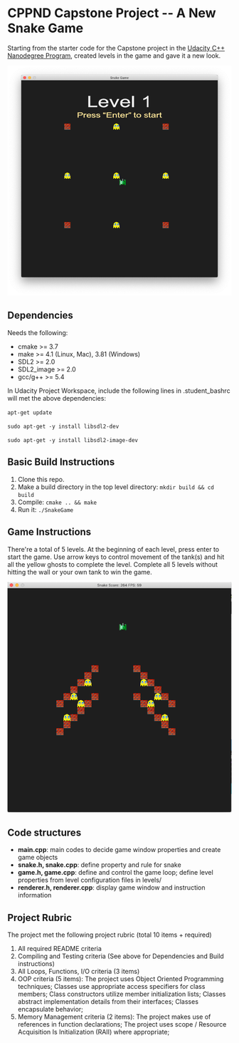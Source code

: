 # CPPND Capstone Project -- A New Snake Game

Starting from the starter code for the Capstone project in the [Udacity C++ Nanodegree Program](https://www.udacity.com/course/c-plus-plus-nanodegree--nd213), created levels in the game and gave it a new look. 

<img src="screenshot1.png"/>


## Dependencies

Needs the following:
* cmake >= 3.7
* make >= 4.1 (Linux, Mac), 3.81 (Windows)
* SDL2 >= 2.0
* SDL2_image >= 2.0
* gcc/g++ >= 5.4

In Udacity Project Workspace, include the following lines in .student_bashrc will met the above dependencies:

`apt-get update`

`sudo apt-get -y install libsdl2-dev`

`sudo apt-get -y install libsdl2-image-dev`

## Basic Build Instructions

1. Clone this repo.
2. Make a build directory in the top level directory: `mkdir build && cd build`
3. Compile: `cmake .. && make`
4. Run it: `./SnakeGame`

## Game Instructions

There're a total of 5 levels. At the beginning of each level, press enter to start the game. Use arrow keys to control movement of the tank(s) and hit all the yellow ghosts to complete the level. Complete all 5 levels without hitting the wall or your own tank to win the game. 

<img src="screenshot2.png"/>

## Code structures

* **main.cpp**: main codes to decide game window properties and create game objects
* **snake.h, snake.cpp**: define property and rule for snake
* **game.h, game.cpp**: define and control the game loop; define level properties from level configuration files in levels/
* **renderer.h, renderer.cpp**: display game window and instruction information

## Project Rubric

The project met the following project rubric (total 10 items + required)
1. All required README criteria
2. Compiling and Testing criteria (See above for Dependencies and Build instructions)
3. All Loops, Functions, I/O criteria (3 items)
4. OOP criteria (5 items): The project uses Object Oriented Programming techniques; Classes use appropriate access specifiers for class members; Class constructors utilize member initialization lists; Classes abstract implementation details from their interfaces; Classes encapsulate behavior; 
5. Memory Management criteria (2 items): The project makes use of references in function declarations; The project uses scope / Resource Acquisition Is Initialization (RAII) where appropriate; 
